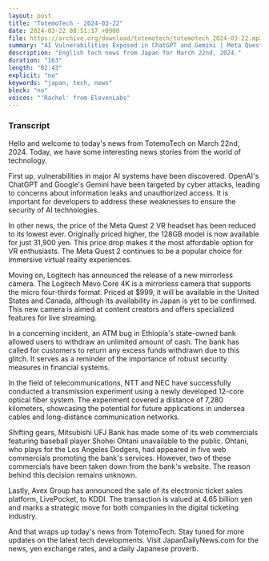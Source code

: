 ```yaml
---
layout: post
title: "TotemoTech - 2024-03-22"
date: 2024-03-22 08:51:17 +0900
file: https://archive.org/download/totemotech/totemotech_2024-03-22.mp3
summary: "AI Vulnerabilities Exposed in ChatGPT and Gemini | Meta Quest 2 VR Headset Price Drop, & more…"
description: "English tech news from Japan for March 22nd, 2024."
duration: "163"
length: "02:43"
explicit: "no"
keywords: "japan, tech, news"
block: "no"
voices: "'Rachel' from ElevenLabs"
---
```


### Transcript

Hello and welcome to today's news from TotemoTech on March 22nd, 2024. Today, we have some interesting news stories from the world of technology.

First up, vulnerabilities in major AI systems have been discovered. OpenAI's ChatGPT and Google's Gemini have been targeted by cyber attacks, leading to concerns about information leaks and unauthorized access. It is important for developers to address these weaknesses to ensure the security of AI technologies.

In other news, the price of the Meta Quest 2 VR headset has been reduced to its lowest ever. Originally priced higher, the 128GB model is now available for just 31,900 yen. This price drop makes it the most affordable option for VR enthusiasts. The Meta Quest 2 continues to be a popular choice for immersive virtual reality experiences.

Moving on, Logitech has announced the release of a new mirrorless camera. The Logitech Mevo Core 4K is a mirrorless camera that supports the micro four-thirds format. Priced at $999, it will be available in the United States and Canada, although its availability in Japan is yet to be confirmed. This new camera is aimed at content creators and offers specialized features for live streaming.

In a concerning incident, an ATM bug in Ethiopia's state-owned bank allowed users to withdraw an unlimited amount of cash. The bank has called for customers to return any excess funds withdrawn due to this glitch. It serves as a reminder of the importance of robust security measures in financial systems.

In the field of telecommunications, NTT and NEC have successfully conducted a transmission experiment using a newly developed 12-core optical fiber system. The experiment covered a distance of 7,280 kilometers, showcasing the potential for future applications in undersea cables and long-distance communication networks.

Shifting gears, Mitsubishi UFJ Bank has made some of its web commercials featuring baseball player Shohei Ohtani unavailable to the public. Ohtani, who plays for the Los Angeles Dodgers, had appeared in five web commercials promoting the bank's services. However, two of these commercials have been taken down from the bank's website. The reason behind this decision remains unknown.

Lastly, Avex Group has announced the sale of its electronic ticket sales platform, LivePocket, to KDDI. The transaction is valued at 4.65 billion yen and marks a strategic move for both companies in the digital ticketing industry.

And that wraps up today's news from TotemoTech. Stay tuned for more updates on the latest tech developments.   Visit JapanDailyNews.com for the news, yen exchange rates, and a daily Japanese proverb.
